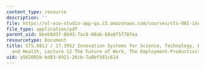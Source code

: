 ```yaml
---
content_type: resource
description: ''
file: https://ol-ocw-studio-app-qa.s3.amazonaws.com/courses/sts-081-innovation-systems-for-science-technology-energy-manufacturing-and-health-spring-2017/a502085bbd83892126cb7a8bf581c614_MITSTS_081JS17_lec12.pdf
file_type: application/pdf
parent_uid: bbeb8d3f-0b93-7ac8-08ab-68a8f5f78fea
resourcetype: Document
title: STS.081J / 17.395J Innovation Systems for Science, Technology, Energy, Manufacturing,
  and Health, Lecture 12 The Future of Work, The Employment-Productivity Debate
uid: a502085b-bd83-8921-26cb-7a8bf581c614
---
```

